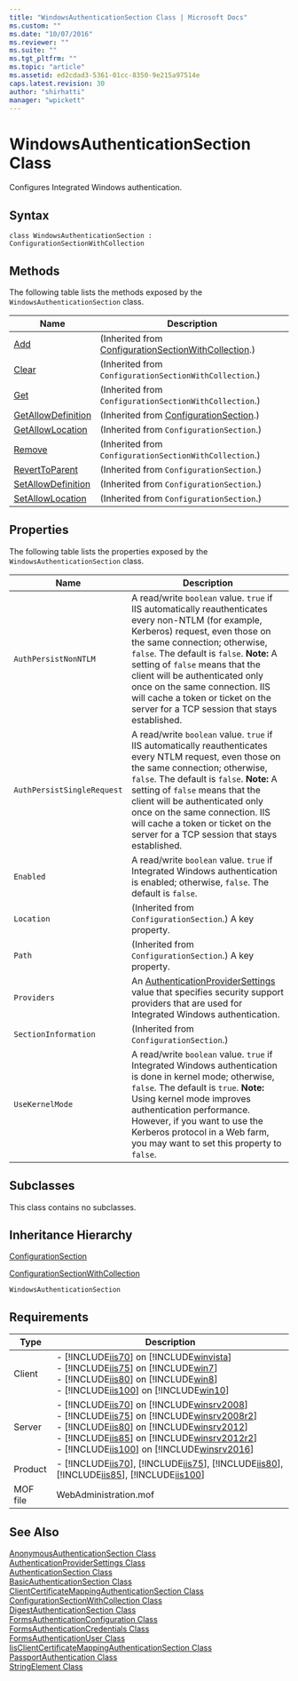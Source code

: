 ```yaml
---
title: "WindowsAuthenticationSection Class | Microsoft Docs"
ms.custom: ""
ms.date: "10/07/2016"
ms.reviewer: ""
ms.suite: ""
ms.tgt_pltfrm: ""
ms.topic: "article"
ms.assetid: ed2cdad3-5361-01cc-8350-9e215a97514e
caps.latest.revision: 30
author: "shirhatti"
manager: "wpickett"
---
```

# WindowsAuthenticationSection Class
Configures Integrated Windows authentication.  
  
## Syntax  
  
```vbs  
class WindowsAuthenticationSection : ConfigurationSectionWithCollection  
```  
  
## Methods  
 The following table lists the methods exposed by the `WindowsAuthenticationSection` class.  
  
|Name|Description|  
|----------|-----------------|  
|[Add](../../reference/admin/configurationsectionwithcollection-add-method.md)|(Inherited from [ConfigurationSectionWithCollection](../../reference/admin/configurationsectionwithcollection-class.md).)|  
|[Clear](../../reference/admin/configurationsectionwithcollection-clear-method.md)|(Inherited from `ConfigurationSectionWithCollection`.)|  
|[Get](../../reference/admin/configurationsectionwithcollection-get-method.md)|(Inherited from `ConfigurationSectionWithCollection`.)|  
|[GetAllowDefinition](../../reference/admin/configurationsection-getallowdefinition-method.md)|(Inherited from [ConfigurationSection](../../reference/admin/configurationsection-class1.md).)|  
|[GetAllowLocation](../../reference/admin/configurationsection-getallowlocation-method.md)|(Inherited from `ConfigurationSection`.)|  
|[Remove](../../reference/admin/configurationsectionwithcollection-remove-method.md)|(Inherited from `ConfigurationSectionWithCollection`.)|  
|[RevertToParent](../../reference/admin/configurationsection-reverttoparent-method.md)|(Inherited from `ConfigurationSection`.)|  
|[SetAllowDefinition](../../reference/admin/configurationsection-setallowdefinition-method.md)|(Inherited from `ConfigurationSection`.)|  
|[SetAllowLocation](../../reference/admin/configurationsection-setallowlocation-method.md)|(Inherited from `ConfigurationSection`.)|  
  
## Properties  
 The following table lists the properties exposed by the `WindowsAuthenticationSection` class.  
  
|Name|Description|  
|----------|-----------------|  
|`AuthPersistNonNTLM`|A read/write `boolean` value. `true` if IIS automatically reauthenticates every non-NTLM (for example, Kerberos) request, even those on the same connection; otherwise, `false`. The default is `false`. **Note:**  A setting of `false` means that the client will be authenticated only once on the same connection. IIS will cache a token or ticket on the server for a TCP session that stays established.|  
|`AuthPersistSingleRequest`|A read/write `boolean` value. `true` if IIS automatically reauthenticates every NTLM request, even those on the same connection; otherwise, `false`. The default is `false`. **Note:**  A setting of `false` means that the client will be authenticated only once on the same connection. IIS will cache a token or ticket on the server for a TCP session that stays established.|  
|`Enabled`|A read/write `boolean` value. `true` if Integrated Windows authentication is enabled; otherwise, `false`. The default is `false`.|  
|`Location`|(Inherited from `ConfigurationSection`.) A key property.|  
|`Path`|(Inherited from `ConfigurationSection`.) A key property.|  
|`Providers`|An [AuthenticationProviderSettings](../../reference/admin/authenticationprovidersettings-class.md) value that specifies security support providers that are used for Integrated Windows authentication.|  
|`SectionInformation`|(Inherited from `ConfigurationSection`.)|  
|`UseKernelMode`|A read/write `boolean` value. `true` if Integrated Windows authentication is done in kernel mode; otherwise, `false`. The default is `true`. **Note:**  Using kernel mode improves authentication performance. However, if you want to use the Kerberos protocol in a Web farm, you may want to set this property to `false`.|  
  
## Subclasses  
 This class contains no subclasses.  
  
## Inheritance Hierarchy  
 [ConfigurationSection](../../reference/admin/configurationsection-class1.md)  
  
 [ConfigurationSectionWithCollection](../../reference/admin/configurationsectionwithcollection-class.md)  
  
 `WindowsAuthenticationSection`  
  
## Requirements  
  
|Type|Description|  
|----------|-----------------|  
|Client|-   [!INCLUDE[iis70](../../reference/admin/includes/iis70-md.md)] on [!INCLUDE[winvista](../../reference/admin/includes/winvista-md.md)]<br />-   [!INCLUDE[iis75](../../reference/admin/includes/iis75-md.md)] on [!INCLUDE[win7](../../reference/admin/includes/win7-md.md)]<br />-   [!INCLUDE[iis80](../../reference/admin/includes/iis80-md.md)] on [!INCLUDE[win8](../../reference/admin/includes/win8-md.md)]<br />-   [!INCLUDE[iis100](../../reference/admin/includes/iis100-md.md)] on [!INCLUDE[win10](../../reference/admin/includes/win10-md.md)]|  
|Server|-   [!INCLUDE[iis70](../../reference/admin/includes/iis70-md.md)] on [!INCLUDE[winsrv2008](../../reference/admin/includes/winsrv2008-md.md)]<br />-   [!INCLUDE[iis75](../../reference/admin/includes/iis75-md.md)] on [!INCLUDE[winsrv2008r2](../../reference/admin/includes/winsrv2008r2-md.md)]<br />-   [!INCLUDE[iis80](../../reference/admin/includes/iis80-md.md)] on [!INCLUDE[winsrv2012](../../reference/admin/includes/winsrv2012-md.md)]<br />-   [!INCLUDE[iis85](../../reference/admin/includes/iis85-md.md)] on [!INCLUDE[winsrv2012r2](../../reference/admin/includes/winsrv2012r2-md.md)]<br />-   [!INCLUDE[iis100](../../reference/admin/includes/iis100-md.md)] on [!INCLUDE[winsrv2016](../../reference/admin/includes/winsrv2016-md.md)]|  
|Product|-   [!INCLUDE[iis70](../../reference/admin/includes/iis70-md.md)], [!INCLUDE[iis75](../../reference/admin/includes/iis75-md.md)], [!INCLUDE[iis80](../../reference/admin/includes/iis80-md.md)], [!INCLUDE[iis85](../../reference/admin/includes/iis85-md.md)], [!INCLUDE[iis100](../../reference/admin/includes/iis100-md.md)]|  
|MOF file|WebAdministration.mof|  
  
## See Also  
 [AnonymousAuthenticationSection Class](../../reference/admin/anonymousauthenticationsection-class1.md)   
 [AuthenticationProviderSettings Class](../../reference/admin/authenticationprovidersettings-class.md)   
 [AuthenticationSection Class](../../reference/admin/authenticationsection-class1.md)   
 [BasicAuthenticationSection Class](../../reference/admin/basicauthenticationsection-class.md)   
 [ClientCertificateMappingAuthenticationSection Class](../../reference/admin/clientcertificatemappingauthenticationsection-class.md)   
 [ConfigurationSectionWithCollection Class](../../reference/admin/configurationsectionwithcollection-class.md)   
 [DigestAuthenticationSection Class](../../reference/admin/digestauthenticationsection-class.md)   
 [FormsAuthenticationConfiguration Class](../../reference/admin/formsauthenticationconfiguration-class.md)   
 [FormsAuthenticationCredentials Class](../../reference/admin/formsauthenticationcredentials-class.md)   
 [FormsAuthenticationUser Class](../../reference/admin/formsauthenticationuser-class.md)   
 [IisClientCertificateMappingAuthenticationSection Class](../../reference/admin/iisclientcertificatemappingauthenticationsection-class.md)   
 [PassportAuthentication Class](../../reference/admin/passportauthentication-class.md)   
 [StringElement Class](../../reference/admin/stringelement-class.md)